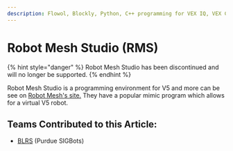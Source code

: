 ```yaml
---
description: Flowol, Blockly, Python, C++ programming for VEX IQ, VEX Cortex and VEX V5
---
```


# Robot Mesh Studio (RMS)

{% hint style="danger" %}
Robot Mesh Studio has been discontinued and will no longer be supported.
{% endhint %}

Robot Mesh Studio is a programming environment for V5 and more can be see on [Robot Mesh's site.](https://www.robotmesh.com/) They have a popular mimic program which allows for a virtual V5 robot.

## Teams Contributed to this Article:

* [BLRS](https://purduesigbots.com/) (Purdue SIGBots)
